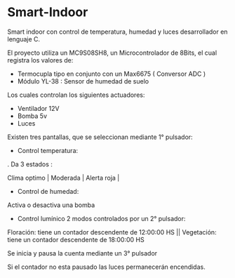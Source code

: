 # Smart-Indoor
Smart indoor con control de temperatura, humedad y luces desarrollador en lenguaje C.

El proyecto utiliza un MC9S08SH8, un Microcontrolador de 8Bits, el cual registra los valores de:

- Termocupla tipo en conjunto con un Max6675 ( Conversor ADC )
- Módulo YL-38 : Sensor de humedad de suelo

Los cuales controlan los siguientes actuadores:

- Ventilador 12V
- Bomba 5v
- Luces

Existen tres pantallas, que se seleccionan mediante 1° pulsador:

- Control temperatura:
 
. Da 3 estados : 

Clima optimo |
Moderada |
Alerta roja |

- Control de humedad:

Activa o desactiva una bomba

- Control lumínico
2 modos controlados por un 2° pulsador: 

Floración: tiene un contador descendente de 12:00:00 HS ||
Vegetación: tiene un contador descendente de 18:00:00 HS

Se inicia y pausa la cuenta mediante un 3° pulsador

Si el contador no esta pausado las luces permanecerán encendidas.
                                       


